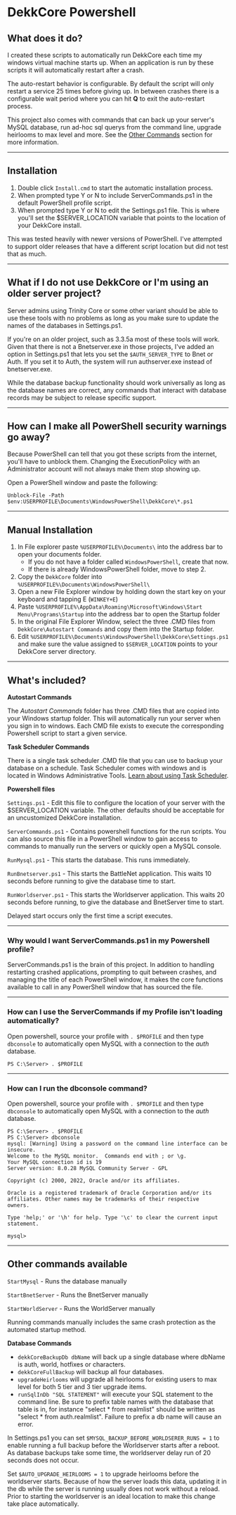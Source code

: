 # DekkCore Powershell
## What does it do?

I created these scripts to automatically run DekkCore each time my windows virtual machine starts up.  When an application is run by these scripts it will automatically restart after a crash.  

The auto-restart behavior is configurable.  By default the script will only restart a service 25 times before giving up.  In between crashes there is a configurable wait period where you can hit **Q** to exit the auto-restart process. 

This project also comes with commands that can back up your server's MySQL database, run ad-hoc sql querys from the command line, upgrade heirlooms to max level and more.  See the [Other Commands](#OtherCommands) section for more information.

---

## Installation

1. Double click `Install.cmd` to start the automatic installation process.  
2. When prompted type Y or N to include ServerCommands.ps1 in the default PowerShell profile script.
3. When prompted type Y or N to edit the Settings.ps1 file.  This is where you'll set the $SERVER_LOCATION variable that points to the location of your DekkCore install.

This was tested heavily with newer versions of PowerShell.  I've attempted to support older releases that have a different script location but did not test that as much.

---

## What if I do not use DekkCore or I'm using an older server project?

Server admins using Trinity Core or some other variant should be able to use these tools with no problems as long as you make sure to update the names of the databases in Settings.ps1.  

If you're on an older project, such as 3.3.5a most of these tools will work.  Given that there is not a Bnetserver.exe in those projects, I've added an option in Settings.ps1 that lets you set the `$AUTH_SERVER_TYPE` to Bnet or Auth.  If you set it to Auth, the system will run authserver.exe instead of bnetserver.exe.

While the database backup functionality should work universally as long as the database names are correct, any commands that interact with database records may be subject to release specific support.  

---

## How can I make all PowerShell security warnings go away?

Because PowerShell can tell that you got these scripts from the internet, you'll have to unblock them. Changing the ExecutionPolicy with an Administrator account will not always make them stop showing up.  

Open a PowerShell window and paste the following:

```
Unblock-File -Path $env:USERPROFILE\Documents\WindowsPowerShell\DekkCore\*.ps1
```

---

## Manual Installation
1. In File explorer paste `%USERPROFILE%\Documents\` into the address bar to open your documents folder.
   * If you do not have a folder called `WindowsPowerShell`, create that now. 
   * If there is already WindowsPowerShell folder, move to step 2.
2. Copy the `DekkCore` folder into `%USERPROFILE%\Documents\WindowsPowerShell\`
3. Open a new File Explorer window by holding down the start key on your keyboard and tapping E (`WINKEY+E`)
4. Paste `%USERPROFILE%\AppData\Roaming\Microsoft\Windows\Start Menu\Programs\Startup` into the address bar to open the Startup folder
5. In the original File Explorer Window, select the three .CMD files from `DekkCore\Autostart Commands` and copy them into the Startup folder.
6. Edit `%USERPROFILE%\Documents\WindowsPowerShell\DekkCore\Settings.ps1` and make sure the value assigned to `$SERVER_LOCATION` points to your DekkCore server directory.


---

## What's included?

**Autostart Commands**

The *Autostart Commands* folder has three .CMD files that are copied into your Windows startup folder.  This will automatically run your server when you sign in to windows.  Each CMD file exists to execute the corresponding Powershell script to start a given service.

**Task Scheduler Commands**

There is a single task scheduler .CMD file that you can use to backup your database on a schedule.  Task Scheduler comes with windows and is located in Windows Administrative Tools.  [Learn about using Task Scheduler](https://www.google.com/search?q=how+to+schedule+a+task+windows).

**Powershell files**

`Settings.ps1` - Edit this file to configure the location of your server with the $SERVER_LOCATION variable.  The other defaults should be acceptable for an uncustomized DekkCore installation.  

`ServerCommands.ps1` - Contains powershell functions for the run scripts.  You can also source this file in a PowerShell window to gain access to commands to manually run the servers or quickly open a MySQL console.

`RunMysql.ps1` - This starts the database.  This runs immediately.

`RunBnetserver.ps1` - This starts the BattleNet application. This waits 10 seconds before running to give the database time to start.

`RunWorldserver.ps1` - This starts the Worldserver application.  This waits 20 seconds before running, to give the database and BnetServer time to start.

Delayed start occurs only the first time a script executes.  

---

### Why would I want ServerCommands.ps1 in my Powershell profile?

ServerCommands.ps1 is the brain of this project.  In addition to handling restarting crashed applications, prompting to quit between crashes, and managing the title of each PowerShell window, it makes the core functions available to call in any PowerShell window that has sourced the file.

---

### How can I use the ServerCommands if my Profile isn't loading automatically?
Open powershell, source your profile with `. $PROFILE` and then type `dbconsole` to automatically open MySQL with a connection to the *auth* database.

```
PS C:\Server> . $PROFILE
```

---

### How can I run the dbconsole command?

Open powershell, source your profile with `. $PROFILE` and then type `dbconsole` to automatically open MySQL with a connection to the *auth* database.

```
PS C:\Server> . $PROFILE
PS C:\Server> dbconsole
mysql: [Warning] Using a password on the command line interface can be insecure.
Welcome to the MySQL monitor.  Commands end with ; or \g.
Your MySQL connection id is 19
Server version: 8.0.28 MySQL Community Server - GPL

Copyright (c) 2000, 2022, Oracle and/or its affiliates.

Oracle is a registered trademark of Oracle Corporation and/or its
affiliates. Other names may be trademarks of their respective
owners.

Type 'help;' or '\h' for help. Type '\c' to clear the current input statement.

mysql>
```

---
<a name="OtherCommands"></a>
## Other commands available 
`StartMysql` - Runs the database manually

`StartBnetServer` - Runs the BnetServer manually

`StartWorldServer` - Runs the WorldServer manually

Running commands manually includes the same crash protection as the automated startup method.

**Database Commands**
- `dekkCoreBackupDb dbName` will back up a single database where dbName is auth, world, hotfixes or characters.
- `dekkCoreFullBackup` will backup all four databases.
- `upgradeHeirlooms` will upgrade all heirlooms for existing users to max level for both 5 tier and 3 tier upgrade items.
- `runSqlInDb "SQL STATEMENT"` will execute your SQL statement to the command line.  Be sure to prefix table names with the database that table is in, for instance "select * from realmlist" should be written as "select * from auth.realmlist".  Failure to prefix a db name will cause an error.

In Settings.ps1 you can set `$MYSQL_BACKUP_BEFORE_WORLDSERER_RUNS = 1` to enable running a full backup before the Worldserver starts after a reboot. As database backups take some time, the worldserver delay run of 20 seconds does not occur. 

Set `$AUTO_UPGRADE_HEIRLOOMS = 1` to upgrade heirlooms before the worldserver starts.  Because of how the server loads this data, updating it in the db while the server is running usually does not work without a reload.  Prior to starting the worldserver is an ideal location to make this change take place automatically.
